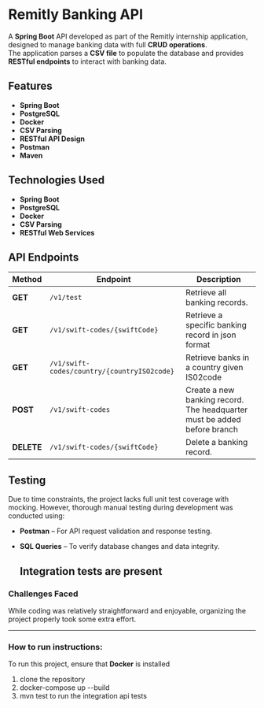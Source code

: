 # Remitly Banking API  

A **Spring Boot** API developed as part of the Remitly internship application, designed to manage banking data with full **CRUD operations**.  
The application parses a **CSV file** to populate the database and provides **RESTful endpoints** to interact with banking data.  

## Features  

- **Spring Boot**  
- **PostgreSQL** 
- **Docker** 
- **CSV Parsing** 
- **RESTful API Design**
- **Postman**
- **Maven**
  
## Technologies Used  

- **Spring Boot** 
- **PostgreSQL**   
- **Docker**   
- **CSV Parsing**   
- **RESTful Web Services**   

## API Endpoints  

| Method   | Endpoint                        | Description                                 |
|----------|---------------------------------|---------------------------------------------|
| **GET**  | `/v1/test`              | Retrieve all banking records.              |
| **GET**  | `/v1/swift-codes/{swiftCode}`  | Retrieve a specific banking record in json format     |
| **GET**  | `/v1/swift-codes/country/{countryISO2code}`  | Retrieve banks in a country given IS02code   |
| **POST** | `/v1/swift-codes`              | Create a new banking record. The headquarter must be added before branch              |
| **DELETE** | `/v1/swift-codes/{swiftCode}` | Delete a banking record.                   |

## Testing  

Due to time constraints, the project lacks full unit test coverage with mocking. However, thorough manual testing during development was conducted using:  
- **Postman** – For API request validation and response testing.  
- **SQL Queries** – To verify database changes and data integrity.

  ## Integration tests are present


### Challenges Faced  

While coding was relatively straightforward and enjoyable, organizing the project properly took some extra effort.  

---
### How to run instructions:
To run this project, ensure that **Docker** is installed
1. clone the repository
2. docker-compose up --build
3. mvn test to run the integration api tests

